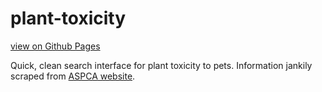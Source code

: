 plant-toxicity
=====

[view on Github Pages](https://rfong.github.io/plant-toxicity/)

Quick, clean search interface for plant toxicity to pets. Information jankily scraped from [ASPCA website](https://www.aspca.org/pet-care/animal-poison-control/toxic-and-non-toxic-plants).
